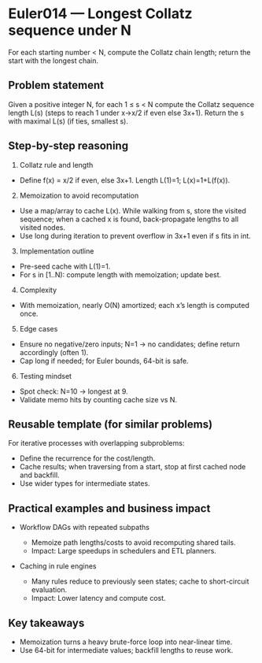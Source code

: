 # Euler014 — Longest Collatz sequence under N

For each starting number < N, compute the Collatz chain length; return the start with the longest chain.

## Problem statement

Given a positive integer N, for each 1 ≤ s < N compute the Collatz sequence length L(s) (steps to reach 1 under x→x/2 if even else 3x+1). Return the s with maximal L(s) (if ties, smallest s).

## Step-by-step reasoning

1) Collatz rule and length
- Define f(x) = x/2 if even, else 3x+1. Length L(1)=1; L(x)=1+L(f(x)).

2) Memoization to avoid recomputation
- Use a map/array to cache L(x). While walking from s, store the visited sequence; when a cached x is found, back-propagate lengths to all visited nodes.
- Use long during iteration to prevent overflow in 3x+1 even if s fits in int.

3) Implementation outline
- Pre-seed cache with L(1)=1.
- For s in [1..N): compute length with memoization; update best.

4) Complexity
- With memoization, nearly O(N) amortized; each x’s length is computed once.

5) Edge cases
- Ensure no negative/zero inputs; N=1 → no candidates; define return accordingly (often 1).
- Cap long if needed; for Euler bounds, 64-bit is safe.

6) Testing mindset
- Spot check: N=10 → longest at 9.
- Validate memo hits by counting cache size vs N.

## Reusable template (for similar problems)

For iterative processes with overlapping subproblems:
- Define the recurrence for the cost/length.
- Cache results; when traversing from a start, stop at first cached node and backfill.
- Use wider types for intermediate states.

## Practical examples and business impact

- Workflow DAGs with repeated subpaths
  - Memoize path lengths/costs to avoid recomputing shared tails.
  - Impact: Large speedups in schedulers and ETL planners.

- Caching in rule engines
  - Many rules reduce to previously seen states; cache to short-circuit evaluation.
  - Impact: Lower latency and compute cost.

## Key takeaways

- Memoization turns a heavy brute-force loop into near-linear time.
- Use 64-bit for intermediate values; backfill lengths to reuse work.
